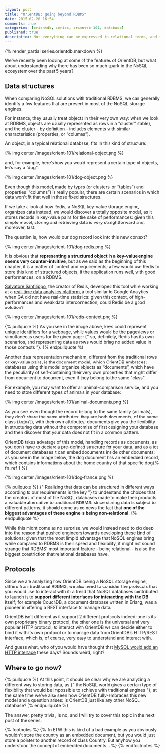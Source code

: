 ```yaml
---
layout: post
title: "OrientDB: going beyond RDBMS"
date: 2015-02-20 16:54
comments: true
categories: [orientdb, series, orientdb 101, database]
published: true
description: Not everything can be expressed in relational terms, and that is why NoSQL is here
---
```


{% render_partial series/orientdb.markdown %}

We've recently been looking at some of the features
of OrientDB, but what about understanding why there has
been so much spark in the NoSQL ecosystem over the past
5 years?

<!-- more -->

## Data structures

When comparing NoSQL solutions with traditional RDBMS,
we can generally identify a few features that are present
in most of the NoSQL storage engines.

For instance, they usually treat objects in their very
own way: when we look at RDBMS, objects are usually
represented as rows in a “cluster” (table), and the
cluster - by definition - includes elements with similar
characteristics (properties, or “columns”).

An object, in a typical relational database, fits in this
kind of structure:

{% img center /images/orient-101/relational-object.png %}

and, for example, here’s how you would represent a certain
type of objects, let’s say a “dog”:

{% img center /images/orient-101/dog-object.png %}

Even though this model, made by types (or clusters, or “tables”)
and properties (“columns”) is really popular, there are certain
scenarios in which data won't fit that well in those fixed
structures.

If we take a look at how Redis, a NoSQL key-value storage engine,
organizes data instead, we would discover a totally opposite model,
as it stores records in key-value pairs for the sake of
performances: given this simple model, storing and retrieving
data is very straightforward and, moreover, fast.

The question is, how would our dog record look into this new context?

{% img center /images/orient-101/dog-redis.png %}

It is obvious that **representing a structured object in a key-value
engine seems very counter-intuitive**, but as we said as the beginning
of this chapter, it is a matter of context and requirements;
a few would use Redis to store this kind of structured objects,
if the application runs well, with good performances, on a RDBMS.

[Salvatore Sanfilippo](http://antirez.com/latest/0), the creator of Redis, developed this tool
while working at a [real-time data analytics platform](https://github.com/antirez/lloogg#why-we-closed), a tool similar
to Google Analytics when GA did not have real-time statistics: given
this context, of high-performances and weak data interconnection,
could Redis be a good solution?

{% img center /images/orient-101/redis-context.png %}

{% pullquote %}
As you see in the image above, keys could represent unique identifiers
for a webpage, while values would be the pageviews or simultaneous users
for the given page: {" so, definitely, Redis has its own scenarios, and
representing data as rows would bring no added value in those contexts "}.
{% endpullquote %}

Another data representation mechanism, different from the traditional rows
or key-value pairs, is the document model, which OrientDB embraces: databases
using this model organize objects as “documents”, which have the peculiarity
of self-containing their very own properties that might differ from document
to document, even if they belong to the same "class".

For example, you may want to offer an animal-comparison service, and you need
to store different types of animals in your database:

{% img center /images/orient-101/animal-documents.png %}

As you see, even though the record belong to the same family (animals), they
don’t share the same attributes: they are both documents, of the same class
(`Animal`), with their own attributes; documents give you the flexibility
in structuring data without the compromise of first designing your database
and then discover that your data does not fit in a common pattern.

OrientDB takes advatage of this model,  handling records as documents, as
you don’t have to declare a pre-defined structure for your data, and as a
lot of document databases it can embed documents inside other documents:
as you see in the image below, the dog document has an embedded record,
which contains informations about the home country of that specific dog{% fn_ref 1 %}:

{% img center /images/orient-101/dog-france.png %}

{% pullquote %}
{" Realizing that data can be structured in different ways according to our
requirements is the key "} to understand the choices that the creators of
most of the NoSQL databases made to make their products a valuable
alternative to traditional RDBMS: since storing data is subject to
different patterns, it should come as no news the fact that **one of the
biggest advantages of these engine is being non-relational**.
{% endpullquote %}

While this might come as no surprise, we would instead need to dig deep
into the reason that pushed engineers towards developing these kind of
solutions: given that the most limpid advantage that NoSQL engines bring
while compared to RDBMS is their speed and flexibility, it might not sound
strange that RDBMS' most important feature - being relational - is also the
biggest constriction that relational databases have.

## Protocols

Since we are analyzing how OrientDB, being a NoSQL storage engine, differs from
traditional RDBMS, we also need to consider the protocols that you would use to
interact with it: a trend that NoSQL databases contributed to launch is to
**support different interfaces for interacting with the DB** itself; for example
CouchDB, a document database written in Erlang, was a pioneer in offering a
REST interface to manage data.

OrientDB isn’t different as it support 2 different protocols indeed: one is
its own proprietary binary protocol, the other one is the universal and
very popular HTTP protocol; to interact with OrientDB we can decide either
to bind it with its own protocol or to manage data from OrientDB’s HTTP/REST
interface, which is, of course, very easy to understand and interact with.

And guess what, who of you would have thought that [MySQL would add
an HTTP interface](http://www.infoq.com/news/2014/09/MySQL-REST)
these days? Sounds weird, right?

## Where to go now?

{% pullquote %}
At this point, it should be clear why we are analyzing a different way to
storing data, as {" the NoSQL world gives a certain type of flexibility that
would be impossible to achieve with traditional engines "}; at the same time
we’ve also seen how OrientDB fully-embraces this new model and a question
arises: is OrientDB just like any other NoSQL database?
{% endpullquote %}

The answer, pretty trivial, is no, and I will try to cover this topic
in the next post of the series.

{% footnotes %}
  {% fn BTW this is kind of a bad example as you obviously wouldn't store the country as an embedded document, but you would just store a pointer to another record of class Country. But anyhow you understood the concept of embedded documents... %}
{% endfootnotes %}